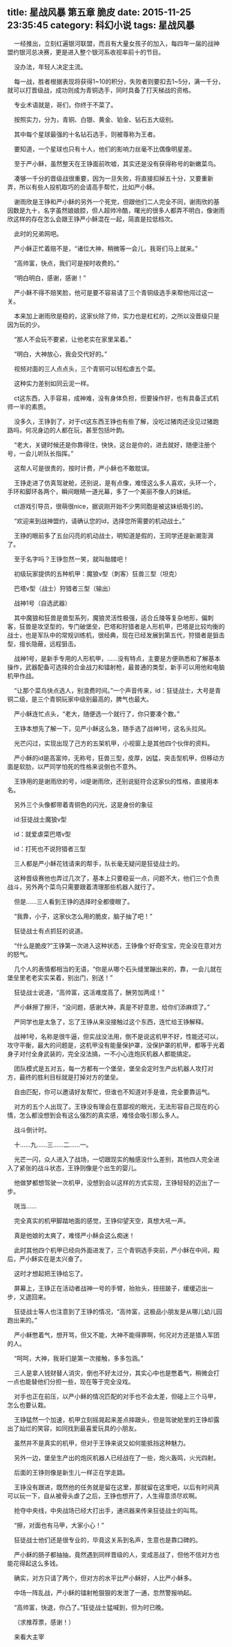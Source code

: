 title: 星战风暴 第五章 脆皮
date: 2015-11-25 23:35:45
category: 科幻小说
tags: 星战风暴
---
&nbsp;&nbsp;&nbsp;&nbsp;一经推出，立刻红遍银河联盟，而且有大量女孩子的加入，每四年一届的战神盟约银河总决赛，更是进入整个银河系收视率前十的节目。

&nbsp;&nbsp;&nbsp;&nbsp;没办法，年轻人决定主流。

&nbsp;&nbsp;&nbsp;&nbsp;每一战，胜者根据表现将获得1~10的积分，失败者则要扣去1~5分，满一千分，就可以打晋级战，成功则成为青铜选手，同时具备了打天梯战的资格。

&nbsp;&nbsp;&nbsp;&nbsp;专业术语就是，哥们，你终于不菜了。

&nbsp;&nbsp;&nbsp;&nbsp;按照实力，分为，青铜、白银、黄金、铂金、钻石五大级别。

&nbsp;&nbsp;&nbsp;&nbsp;其中每个星球最强的十名钻石选手，则被尊称为王者。

&nbsp;&nbsp;&nbsp;&nbsp;要知道，一个星球也只有十人，他们的影响力丝毫不比偶像明星差。

&nbsp;&nbsp;&nbsp;&nbsp;至于严小稣，虽然整天在王铮面前吹嘘，其实还是没有获得称号的新嫩菜鸟。

&nbsp;&nbsp;&nbsp;&nbsp;凑够一千分的晋级战很重要，因为一旦失败，将直接扣掉五十分，又要重新弄，所以有些人投机取巧的会请高手帮忙，比如严小稣。

&nbsp;&nbsp;&nbsp;&nbsp;谢雨欣是王铮和严小稣的另外一个死党，但跟他们二人完全不同，谢雨欣的基因数是九十，名字虽然娘娘腔，但人超帅冷酷，曙光的很多人都弄不明白，像谢雨欣这样的存在怎么会跟王铮严小稣混在一起，简直是拉低档次。

&nbsp;&nbsp;&nbsp;&nbsp;此时的兄弟网吧。

&nbsp;&nbsp;&nbsp;&nbsp;严小稣正忙着赔不是，“诸位大神，稍微等一会儿，我哥们马上就来。”

&nbsp;&nbsp;&nbsp;&nbsp;“高帅富，快点，我们可是按时收费的。”

&nbsp;&nbsp;&nbsp;&nbsp;“明白明白，感谢，感谢！”

&nbsp;&nbsp;&nbsp;&nbsp;严小稣不得不赔笑脸，他可是要不容易请了三个青铜级选手来帮他闯过这一关。

&nbsp;&nbsp;&nbsp;&nbsp;本来加上谢雨欣是稳的，这家伙除了帅，实力也是杠杠的，之所以没晋级只是因为玩的少。

&nbsp;&nbsp;&nbsp;&nbsp;“那人不会玩不要紧，让他老实在家里呆着。”

&nbsp;&nbsp;&nbsp;&nbsp;“明白，大神放心，我会交代好的。”

&nbsp;&nbsp;&nbsp;&nbsp;视频对面的三人点点头，三个青铜可以轻松虐五个菜。

&nbsp;&nbsp;&nbsp;&nbsp;这种实力差别如同云泥一样。

&nbsp;&nbsp;&nbsp;&nbsp;ct这东西，入手容易，成神难，没有身体负担，但要操作好，也有具备正式机师一半的素质。

&nbsp;&nbsp;&nbsp;&nbsp;没多久，王铮到了，对于ct这东西王铮也有些了解，没吃过猪肉还没见过猪跑路吗，何况身边的人都在玩，甚至包括叶韵。

&nbsp;&nbsp;&nbsp;&nbsp;“老大，关键时候还是你靠得住，快快，这台是你的，进去就好，随便注册个号，一会儿听队长指挥。”

&nbsp;&nbsp;&nbsp;&nbsp;这帮人可是很贵的，按时计费，严小稣也不敢耽误。

&nbsp;&nbsp;&nbsp;&nbsp;王铮走进了仿真驾驶舱，还别说，是有点像，难怪这么多人喜欢，头环一个，手环和脚环各两个，瞬间眼睛一道光幕，多了一个美丽不像人的妹纸。

&nbsp;&nbsp;&nbsp;&nbsp;ct游戏引导员，很萌很nice，据说刚开始不少男同胞是被这妹纸吸引的。

&nbsp;&nbsp;&nbsp;&nbsp;“欢迎来到战神盟约，请确认您的id，选择您所需要的机动战士。”

&nbsp;&nbsp;&nbsp;&nbsp;王铮的眼前多了五台闪亮的机动战士，明知道是假的，王同学还是新潮澎湃了。

&nbsp;&nbsp;&nbsp;&nbsp;至于名字吗？王铮忽然一笑，就叫骷髅吧！

&nbsp;&nbsp;&nbsp;&nbsp;初级玩家提供的五种机甲：魔狼v型（刺客）狂兽三型（坦克）

&nbsp;&nbsp;&nbsp;&nbsp;巴塔v型（战士）狩猎者三型（输出）

&nbsp;&nbsp;&nbsp;&nbsp;战神1号（自选武器）

&nbsp;&nbsp;&nbsp;&nbsp;其中魔狼和狂兽是兽型系列，魔狼灵活性极强，适合丘陵等复杂地形，偏刺客，狂兽是攻坚型的，专门破堡垒，巴塔和狩猎者是人形机甲，巴塔是比较均衡的战士，也是军队中的常规训练机，很经典，现在已经发展到第五代，狩猎者是狙击型，擅长隐蔽，远程狙击。

&nbsp;&nbsp;&nbsp;&nbsp;战神1号，是新手专用的人形机甲，……没有特点，主要是方便熟悉和了解基本操作，武器配备可选择的合金战刀和镭射枪，最普通的类型，新手可以用他和电脑机甲作战。

&nbsp;&nbsp;&nbsp;&nbsp;“让那个菜鸟快点选人，别浪费时间。”一个声音传来，id：狂徒战士，大号是青铜二级，是三个青铜玩家中级别最高的，脾气也最大。

&nbsp;&nbsp;&nbsp;&nbsp;严小稣连忙点头，“老大，随便选一个就行了，你只要凑个数。”

&nbsp;&nbsp;&nbsp;&nbsp;王铮本想先了解一下，见严小稣这么急，随手选了战神1号，这名头拉风。

&nbsp;&nbsp;&nbsp;&nbsp;光芒闪过，实现出现了己方的五架机甲，小视窗上是其他四个伙伴的资料。

&nbsp;&nbsp;&nbsp;&nbsp;严小稣的id是高富帅，无称号，狂兽三型，皮厚，凶猛，突击型机甲，但移动方面是软肋，以严同学怕死的性格来说倒也不意外。

&nbsp;&nbsp;&nbsp;&nbsp;王铮用的是谢雨欣的号，id是谢雨欣，还别说挺符合这家伙的性格，直接用本名。

&nbsp;&nbsp;&nbsp;&nbsp;另外三个头像都带着青铜色的闪光，这是身份的象征

&nbsp;&nbsp;&nbsp;&nbsp;id:狂徒战士魔狼v型

&nbsp;&nbsp;&nbsp;&nbsp;id：就爱虐菜巴塔v型

&nbsp;&nbsp;&nbsp;&nbsp;id：打死也不说狩猎者三型

&nbsp;&nbsp;&nbsp;&nbsp;三人都是严小稣花钱请来的帮手，队长毫无疑问是狂徒战士的。

&nbsp;&nbsp;&nbsp;&nbsp;这种晋级赛他也弄过几次了，基本上只要稳妥一点，问题不大，他们三个负责战斗，另外两个菜鸟只需要跟着清理那些机器人就行了。

&nbsp;&nbsp;&nbsp;&nbsp;但是……三人看到王铮的选择时全都傻眼了。

&nbsp;&nbsp;&nbsp;&nbsp;“我靠，小子，这家伙怎么用的脆皮，脑子抽了吧！”

&nbsp;&nbsp;&nbsp;&nbsp;狂徒战士有点抓狂的说道。

&nbsp;&nbsp;&nbsp;&nbsp;“什么是脆皮?”王铮第一次进入这种状态，王铮像个好奇宝宝，完全没在意对方的怒气。

&nbsp;&nbsp;&nbsp;&nbsp;几个人的表情都相当的无语，“你是从哪个石头缝里蹦出来的，靠，一会儿就在堡垒里老老实实呆着，别出门，别送！”

&nbsp;&nbsp;&nbsp;&nbsp;狂徒战士说道，“高帅富，这活难度高了，酬劳加两成！”

&nbsp;&nbsp;&nbsp;&nbsp;严小稣擦了擦汗，“没问题，感谢大神，真是不好意思，给你们添麻烦了。”

&nbsp;&nbsp;&nbsp;&nbsp;严同学也是太急了，忘了王铮从来没接触过这个东西，连忙给王铮解释。

&nbsp;&nbsp;&nbsp;&nbsp;战神1号，名称是很牛逼，但实战没法用，倒不是说这机甲不好，性能还可以，攻守平衡，最大的问题是，这机甲没有能量保护罩，没保护罩的机甲，都等于光着身子对付全身武装的，完全没法搞，一不小心连炮灰机器人都能搞定。

&nbsp;&nbsp;&nbsp;&nbsp;团队模式是五对五，每一方都有一个堡垒，堡垒会定时生产出机器人攻打对方，最终的胜利目标就是打掉对方的堡垒。

&nbsp;&nbsp;&nbsp;&nbsp;自由匹配，你可以邀请好友帮忙，但谁也不知道对手是谁，完全要靠运气。

&nbsp;&nbsp;&nbsp;&nbsp;对方的五个人出现了。王铮没有理会在意鄙视的眼光，无法形容自己现在的心情，怎么都没想到会有这么强烈的真实感，难怪会吸引那么多人。

&nbsp;&nbsp;&nbsp;&nbsp;战斗倒计时。

&nbsp;&nbsp;&nbsp;&nbsp;十……九……三……二……一。

&nbsp;&nbsp;&nbsp;&nbsp;光芒一闪，众人进入了战场，一切跟现实的触感没什么差别，其他四人完全进入了紧张的战斗状态，王铮则像是个出生的婴儿。

&nbsp;&nbsp;&nbsp;&nbsp;他做梦都想驾驶一次机甲，没想到会以这样的方式实现，王铮轻轻的迈出了一步。

&nbsp;&nbsp;&nbsp;&nbsp;咣当……

&nbsp;&nbsp;&nbsp;&nbsp;完全真实的机甲脚踏地面的感觉，王铮仰望天空，真想大吼一声。

&nbsp;&nbsp;&nbsp;&nbsp;真是他娘的太爽了，难怪严小稣会这么痴迷！

&nbsp;&nbsp;&nbsp;&nbsp;此时其他四个机甲已经向外面进发了，三个青铜选手突前，严小稣在中间，殿后，严小稣实在是太兴奋了。

&nbsp;&nbsp;&nbsp;&nbsp;这时才想起把王铮给忘了。

&nbsp;&nbsp;&nbsp;&nbsp;屏幕上，王铮正在活动者战神一号的手臂，抬抬头，扭扭跛子，缓缓迈出一步，又退回来。

&nbsp;&nbsp;&nbsp;&nbsp;狂徒战士等人也注意到了王铮的情况，“高帅富，这极品小朋友是从哪儿幼儿园跑出来的。”

&nbsp;&nbsp;&nbsp;&nbsp;严小稣憋着气，想开骂，但又不能，大神不能得罪啊，何况对方还是猎人军团的人。

&nbsp;&nbsp;&nbsp;&nbsp;“呵呵，大神，我哥们是第一次接触，多多包涵。”

&nbsp;&nbsp;&nbsp;&nbsp;三人是拿人钱财替人消灾，倒也不好太过分，其实心中也是憋着气，稍微会打一点也能替他们分担一些，现在等于完全没戏。

&nbsp;&nbsp;&nbsp;&nbsp;对手也正在前压，以严小稣的情况匹配的对手也不会太差，但碰上三个马甲，怎么也要认栽。

&nbsp;&nbsp;&nbsp;&nbsp;王铮猛然一个加速，机甲立刻摇晃起来差点摔跟头，但是驾驶舱里的王铮却露出了灿烂的笑容，如同找到最喜爱玩具的小朋友。

&nbsp;&nbsp;&nbsp;&nbsp;虽然并不是真实的机甲，但对于王铮来说又如何能抵挡这种魅力。

&nbsp;&nbsp;&nbsp;&nbsp;另外一边，堡垒生产出的炮灰机器人已经战在了一些，炮火轰鸣，火光四射。

&nbsp;&nbsp;&nbsp;&nbsp;后面的王铮则像是新生儿一样正在学走路。

&nbsp;&nbsp;&nbsp;&nbsp;王铮没有跟进，既然他的任务就是留在这里，那就留在这里吧，以后有时间真可以玩一下，自从被骨头虐了之后，王铮也想开了，人生得意须尽欢啊。

&nbsp;&nbsp;&nbsp;&nbsp;抢夺中央线，中央战场已经大打出手，通讯器来传来狂徒战士的叫骂。

&nbsp;&nbsp;&nbsp;&nbsp;“擦，对面也有马甲，大家小心！”

&nbsp;&nbsp;&nbsp;&nbsp;狂徒战士他们还是很专业的，毕竟这关系到名声，生意也是靠口碑的。

&nbsp;&nbsp;&nbsp;&nbsp;严小稣的肠子都抽抽，竟然遇到同样晋级的人，变成恶战了，但他不信对方也能花得起这么多钱。

&nbsp;&nbsp;&nbsp;&nbsp;确实，对方只请了两个，但对方的水平比严小稣好，人比严小稣多。

&nbsp;&nbsp;&nbsp;&nbsp;中场一阵乱战，严小稣的镭射枪狠狠的发泄了一通，忽然警报响起。

&nbsp;&nbsp;&nbsp;&nbsp;“高帅富，快退，你凸了。”狂徒战士猛喊到，但为时已晚。

&nbsp;&nbsp;&nbsp;&nbsp;（求推荐票，感谢！）

&nbsp;&nbsp;&nbsp;&nbsp;来看大主宰